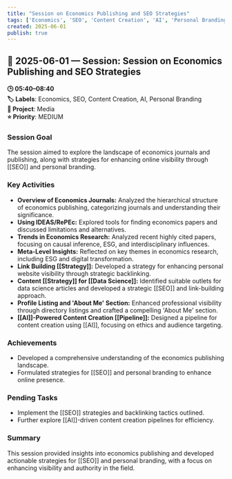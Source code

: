 ```yaml
---
title: "Session on Economics Publishing and SEO Strategies"
tags: ['Economics', 'SEO', 'Content Creation', 'AI', 'Personal Branding']
created: 2025-06-01
publish: true
---
```


## 📅 2025-06-01 — Session: Session on Economics Publishing and SEO Strategies

**🕒 05:40–08:40**  
**🏷️ Labels**: Economics, SEO, Content Creation, AI, Personal Branding  
**📂 Project**: Media  
**⭐ Priority**: MEDIUM  


### Session Goal
The session aimed to explore the landscape of economics journals and publishing, along with strategies for enhancing online visibility through [[SEO]] and personal branding.

### Key Activities
- **Overview of Economics Journals:** Analyzed the hierarchical structure of economics publishing, categorizing journals and understanding their significance.
- **Using IDEAS/RePEc:** Explored tools for finding economics papers and discussed limitations and alternatives.
- **Trends in Economics Research:** Analyzed recent highly cited papers, focusing on causal inference, ESG, and interdisciplinary influences.
- **Meta-Level Insights:** Reflected on key themes in economics research, including ESG and digital transformation.
- **Link Building [[Strategy]]:** Developed a strategy for enhancing personal website visibility through strategic backlinking.
- **Content [[Strategy]] for [[Data Science]]:** Identified suitable outlets for data science articles and developed a strategic [[SEO]] and link-building approach.
- **Profile Listing and 'About Me' Section:** Enhanced professional visibility through directory listings and crafted a compelling 'About Me' section.
- **[[AI]]-Powered Content Creation [[Pipeline]]:** Designed a pipeline for content creation using [[AI]], focusing on ethics and audience targeting.

### Achievements
- Developed a comprehensive understanding of the economics publishing landscape.
- Formulated strategies for [[SEO]] and personal branding to enhance online presence.

### Pending Tasks
- Implement the [[SEO]] strategies and backlinking tactics outlined.
- Further explore [[AI]]-driven content creation pipelines for efficiency.

### Summary
This session provided insights into economics publishing and developed actionable strategies for [[SEO]] and personal branding, with a focus on enhancing visibility and authority in the field.
